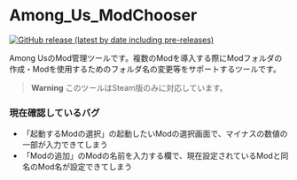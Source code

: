 # Among_Us_ModChooser
[![GitHub release (latest by date including pre-releases)](https://img.shields.io/github/v/release/South2190/Among_Us_ModChooser?include_prereleases&label=ALPHA_release)](https://github.com/South2190/Among_Us_ModChooser/releases)

Among UsのMod管理ツールです。複数のModを導入する際にModフォルダの作成・Modを使用するためのフォルダ名の変更等をサポートするツールです。

> **Warning**
> このツールはSteam版のみに対応しています。

### 現在確認しているバグ
- 「起動するModの選択」の起動したいModの選択画面で、マイナスの数値の一部が入力できてしまう
- 「Modの追加」のModの名前を入力する欄で、現在設定されているModと同名のMod名が設定できてしまう
